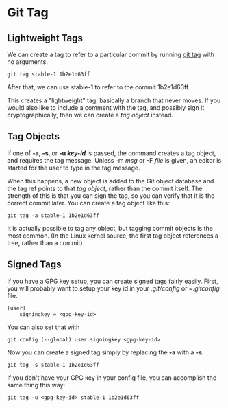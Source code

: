 # Git Tag

## Lightweight Tags

We can create a tag to refer to a particular commit by running [git tag](https://git-scm.com/docs/git-tag)
with no arguments.

    git tag stable-1 1b2e1d63ff

After that, we can use stable-1 to refer to the commit 1b2e1d63ff.

This creates a "lightweight" tag, basically a branch that never moves.
If you would also like to include a comment with the tag,
and possibly sign it cryptographically, then we can create a *tag object* instead.

## Tag Objects

If one of **-a**, **-s**, or **-u *key-id*** is passed, the command creates a
tag object, and requires the tag message. Unless -m *msg* or -F *file* is given,
an editor is started for the user to type in the tag message.

When this happens, a new object is added to the Git object database and the
tag ref points to that _tag object_, rather than the commit itself. The strength
of this is that you can sign the tag, so you can verify that it is the correct
commit later.  You can create a tag object like this:

    git tag -a stable-1 1b2e1d63ff

It is actually possible to tag any object, but tagging commit objects is the
most common. (In the Linux kernel source, the first tag object
references a tree, rather than a commit)

## Signed Tags

If you have a GPG key setup, you can create signed tags fairly easily.  First,
you will probably want to setup your key id in your _.git/config_ or _~.gitconfig_
file.

    [user]
        signingkey = <gpg-key-id>

You can also set that with

    git config (--global) user.signingkey <gpg-key-id>

Now you can create a signed tag simply by replacing the **-a** with a **-s**.

    git tag -s stable-1 1b2e1d63ff

If you don't have your GPG key in your config file, you can accomplish the same
thing this way:

    git tag -u <gpg-key-id> stable-1 1b2e1d63ff
